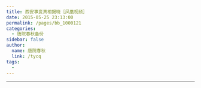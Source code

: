 ```yaml
---
title: 西安事变真相揭晓［凤凰视频］
date: 2015-05-25 23:13:00
permalink: /pages/bb_1000121
categories: 
  - 唐院春秋备份
sidebar: false
author: 
  name: 唐院春秋
  link: /tycq
tags: 
  - 
---
```


* * *